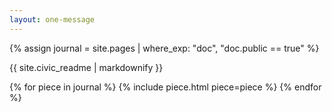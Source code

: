 ```yaml
---
layout: one-message
---
```


{% assign journal = site.pages | where_exp: "doc", "doc.public == true" %}

<section id="readme" class="content">
{{ site.civic_readme | markdownify }}
</section>

{% for piece in journal %}
{% include piece.html piece=piece %}
{% endfor %}
